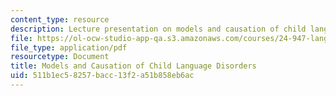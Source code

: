 ```yaml
---
content_type: resource
description: Lecture presentation on models and causation of child language disorders.
file: https://ol-ocw-studio-app-qa.s3.amazonaws.com/courses/24-947-language-disorders-in-children-spring-2013/511b1ec58257bacc13f2a51b858eb6ac_MIT24_947S13_ModlsLnguage.pdf
file_type: application/pdf
resourcetype: Document
title: Models and Causation of Child Language Disorders
uid: 511b1ec5-8257-bacc-13f2-a51b858eb6ac
---
```

